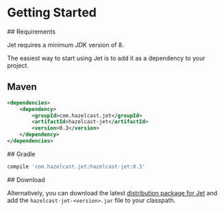 # Getting Started

## Requirements

Jet requires a minimum JDK version of 8.

The easiest way to start using Jet is to add it as a dependency to your 
project.

## Maven

```xml
<dependencies>
	<dependency>
		<groupId>com.hazelcast.jet</groupId>
		<artifactId>hazelcast-jet</artifactId>
		<version>0.3</version>
	</dependency>
</dependencies>
```

## Gradle
```groovy
compile 'com.hazelcast.jet:hazelcast-jet:0.3'
```

## Download

Alternatively, you can download the latest [distribution package for Jet](http://jet.hazelcast.org/download/)
and add the `hazelcast-jet-<version>.jar` file to your classpath.
   
